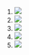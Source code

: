 1. [![](https://github.com/alexcnsf/containers/workflows/tests-fibonacci/badge.svg)](https://github.com/alexcnsf/containers/actions?query=workflow%3Atests-fibonacci)
1. [![](https://github.com/alexcnsf/containers/workflows/tests-range/badge.svg)](https://github.com/alexcnsf/containers/actions?query=workflow%3Atests-range)
1. [![](https://github.com/alexcnsf/containers/workflows/tests-BST/badge.svg)](https://github.com/alexcnsf/containers/actions?query=workflow%3Atests-BST)
1. [![](https://github.com/alexcnsf/containers/workflows/tests-BinaryTree/badge.svg)](https://github.com/alexcnsf/containers/actions?query=workflow%3Atests-BinaryTree)
1. [![](https://github.com/alexcnsf/containers/workflows/tests-heap/badge.svg)](https://github.com/alexcnsf/containers/actions?query=workflow%3Atests-heap)
